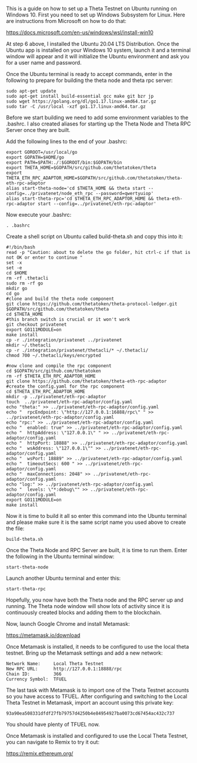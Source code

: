 This is a guide on how to set up a Theta Testnet on Ubuntu running on Windows 10.  First you need to set up Windows Subsystem for Linux.  Here are instructions from Microsoft on how to do that:

https://docs.microsoft.com/en-us/windows/wsl/install-win10

At step 6 above, I installed the Ubuntu 20.04 LTS Distribution. Once the Ubuntu app is installed on your Windows 10 system, launch it and a terminal window will appear and it will initialize the Ubuntu environment and ask you for a user name and password.

Once the Ubuntu terminal is ready to accept commands, enter in the following to prepare for building the theta node and theta rpc server:
````
sudo apt-get update
sudo apt-get install build-essential gcc make git bzr jp
sudo wget https://golang.org/dl/go1.17.linux-amd64.tar.gz
sudo tar -C /usr/local -xzf go1.17.linux-amd64.tar.gz
````

Before we start building we need to add some environment variables to the .bashrc.  I also created aliases for starting up the Theta Node and Theta RPC Server once they are built.

Add the following lines to the end of your .bashrc:
````
export GOROOT=/usr/local/go
export GOPATH=$HOME/go
export PATH=$PATH:./:$GOROOT/bin:$GOPATH/bin
export THETA_HOME=$GOPATH/src/github.com/thetatoken/theta
export THETA_ETH_RPC_ADAPTOR_HOME=$GOPATH/src/github.com/thetatoken/theta-eth-rpc-adaptor
alias start-theta-node='cd $THETA_HOME && theta start --config=../privatenet/node_eth_rpc --password=qwertyuiop'
alias start-theta-rpc='cd $THETA_ETH_RPC_ADAPTOR_HOME && theta-eth-rpc-adaptor start --config=../privatenet/eth-rpc-adaptor'
````
Now execute your .bashrc:
````
. .bashrc
````
Create a shell script on Ubuntu called build-theta.sh and copy this into it:
````
#!/bin/bash
read -p "Caution: about to delete the go folder, hit ctrl-c if that is not OK or enter to continue "
set -x
set -e
cd $HOME
rm -rf .thetacli
sudo rm -rf go
mkdir go
cd go
#clone and build the theta node component
git clone https://github.com/thetatoken/theta-protocol-ledger.git $GOPATH/src/github.com/thetatoken/theta
cd $THETA_HOME
#this branch switch is crucial or it won't work
git checkout privatenet
export GO111MODULE=on
make install
cp -r ./integration/privatenet ../privatenet
mkdir ~/.thetacli
cp -r ./integration/privatenet/thetacli/* ~/.thetacli/
chmod 700 ~/.thetacli/keys/encrypted

#now clone and compile the rpc component
cd $GOPATH/src/github.com/thetatoken
rm -rf $THETA_ETH_RPC_ADAPTOR_HOME
git clone https://github.com/thetatoken/theta-eth-rpc-adaptor
#create the config.yaml for the rpc component
cd $THETA_ETH_RPC_ADAPTOR_HOME
mkdir -p ../privatenet/eth-rpc-adaptor
touch  ../privatenet/eth-rpc-adaptor/config.yaml
echo "theta:" >> ../privatenet/eth-rpc-adaptor/config.yaml
echo "  rpcEndpoint: \"http://127.0.0.1:16888/rpc\" " >> ../privatenet/eth-rpc-adaptor/config.yaml
echo "rpc:" >> ../privatenet/eth-rpc-adaptor/config.yaml
echo "  enabled: true" >> ../privatenet/eth-rpc-adaptor/config.yaml
echo "  httpAddress: \"127.0.0.1\" " >> ../privatenet/eth-rpc-adaptor/config.yaml
echo "  httpPort: 18888" >> ../privatenet/eth-rpc-adaptor/config.yaml
echo "  wsAddress: \"127.0.0.1\"" >> ../privatenet/eth-rpc-adaptor/config.yaml
echo "  wsPort: 18889" >> ../privatenet/eth-rpc-adaptor/config.yaml
echo "  timeoutSecs: 600 " >> ../privatenet/eth-rpc-adaptor/config.yaml
echo "  maxConnections: 2048" >> ../privatenet/eth-rpc-adaptor/config.yaml
echo "log:" >> ../privatenet/eth-rpc-adaptor/config.yaml
echo "  levels: \"*:debug\"" >> ../privatenet/eth-rpc-adaptor/config.yaml
export GO111MODULE=on
make install
````
Now it is time to build it all so enter this command into the Ubuntu terminal and please make sure it is the same script name you used above to create the file:
````
build-theta.sh
````

Once the Theta Node and RPC Server are built, it is time to run them.  Enter the following in the Ubuntu terminal window:
````
start-theta-node
````
Launch another Ubuntu terminal and enter this:
````
start-theta-rpc
````

Hopefully, you now have both the Theta node and the RPC server up and running.  The Theta node window will show lots of activity since it is continuously created blocks and adding them to the blockchain.

Now, launch Google Chrome and install Metamask:

https://metamask.io/download

Once Metamask is installed, it needs to be configured to use the local theta testnet.  Bring up the Metamask settings and add a new network:
````
Network Name:     Local Theta Testnet
New RPC URL:      http://127.0.0.1:18888/rpc
Chain ID:         366
Currency Symbol:  TFUEL
````
The last task with Metamask is to import one of the Theta Testnet accounts so you have access to TFUEL.  After configuring and switching to the Local Theta Testnet in Metamask, import an account using this private key:
````
93a90ea508331dfdf27fb79757d4250b4e84954927ba0073cd67454ac432c737
````
You should have plenty of TFUEL now.

Once Metamask is installed and configured to use the Local Theta Testnet, you can navigate to Remix to try it out:

https://remix.ethereum.org/



